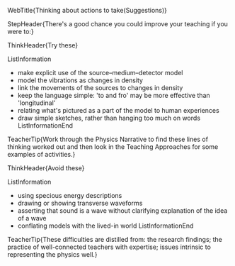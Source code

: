 WebTitle{Thinking about actions to take(Suggestions)}

StepHeader{There's a good chance you could improve your teaching if you were to:}

ThinkHeader{Try these}

ListInformation
- make explicit use of the source&ndash;medium&ndash;detector model
- model the vibrations as changes in density
- link the movements of the sources to changes in density
- keep the language simple: 'to and fro' may be more effective than 'longitudinal'
- relating what's pictured as a part of the model to human experiences
- draw simple sketches, rather than hanging too much on words
ListInformationEnd

TeacherTip{Work through the Physics Narrative to find these lines of thinking worked out and then look in the Teaching Approaches for some examples of activities.}

ThinkHeader{Avoid these}

ListInformation
- using specious energy descriptions
- drawing or showing transverse waveforms
- asserting that sound is a wave without clarifying explanation of the idea of a wave
- conflating models with the lived-in world
ListInformationEnd

TeacherTip{These difficulties are distilled from: the research findings; the practice of well-connected teachers with expertise; issues intrinsic to representing the physics well.}
